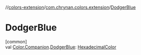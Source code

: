 //[colors-extension](../../index.md)/[com.chrynan.colors.extension](index.md)/[DodgerBlue](-dodger-blue.md)

# DodgerBlue

[common]\
val [Color.Companion](../../../colors-core/colors-core/com.chrynan.colors/-color/-companion/index.md).[DodgerBlue](-dodger-blue.md): [HexadecimalColor](../../../colors-core/colors-core/com.chrynan.colors/-hexadecimal-color/index.md)
